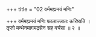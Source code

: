+++
title = "02 वर्ममह्यमयं मणिः"

+++
वर्ममह्यमयं मणिः फालाज्जातः करिष्यति ।  
तृप्तो मन्थेनमागमद्रसेन सह वर्चसा ॥ २ ॥